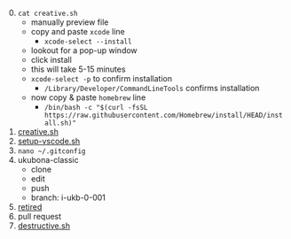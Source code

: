 0. `cat creative.sh`
   - manually preview file
   - copy and paste `xcode` line
      - `xcode-select --install` 
   - lookout for a pop-up window
   - click install
   - this will take 5-15 minutes
   - `xcode-select -p` to confirm installation
      - `/Library/Developer/CommandLineTools` confirms installation
   - now copy & paste `homebrew` line
      - `/bin/bash -c "$(curl -fsSL https://raw.githubusercontent.com/Homebrew/install/HEAD/install.sh)"`
2. [creative.sh](https://raw.githubusercontent.com/abikesa/creative-destruction/refs/heads/main/creative.sh)
3. [setup-vscode.sh](https://raw.githubusercontent.com/abikesa/creative-destruction/refs/heads/main/setup-vscode.sh)
4. `nano ~/.gitconfig`
5. ukubona-classic
   - clone
   - edit
   - push
   - branch: i-ukb-0-001
6. [retired](https://ukubona-llc.github.io/vscode/)
7. pull request
8. [destructive.sh](https://raw.githubusercontent.com/abikesa/creative-destruction/refs/heads/main/destructive.sh)
